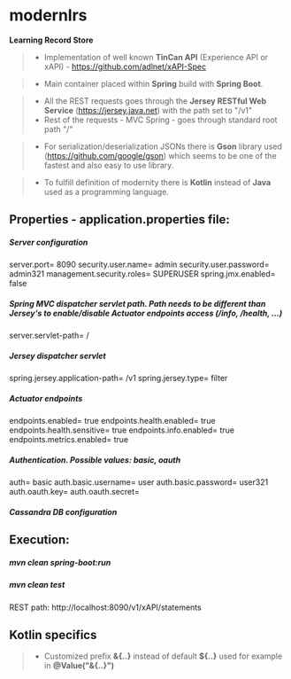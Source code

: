 # modernlrs
**Learning Record Store**

> - Implementation of well known **TinCan API** (Experience API or xAPI) - https://github.com/adlnet/xAPI-Spec

> - Main container placed within **Spring** build with **Spring Boot**.

> - All the REST requests goes through the **Jersey RESTful Web Service** (https://jersey.java.net) with the path set to "/v1"
> - Rest of the requests - MVC Spring - goes through standard root path "/"

> - For serialization/deserialization JSONs there is **Gson** library used (https://github.com/google/gson) which seems to be one of the fastest and also easy to use library.

> - To fulfill definition of modernity there is **Kotlin** instead of **Java** used as a programming language.

Properties - **application.properties** file:
-------------

##### Server configuration

server.port= 8090
security.user.name= admin
security.user.password= admin321
management.security.roles= SUPERUSER
spring.jmx.enabled= false

##### Spring MVC dispatcher servlet path. Path needs to be different than Jersey's to enable/disable Actuator endpoints access (/info, /health, ...)
server.servlet-path= /
##### Jersey dispatcher servlet
spring.jersey.application-path= /v1
spring.jersey.type= filter

##### Actuator endpoints
endpoints.enabled= true
endpoints.health.enabled= true
endpoints.health.sensitive= true
endpoints.info.enabled= true
endpoints.metrics.enabled= true

##### Authentication. Possible values: basic, oauth
auth= basic
auth.basic.username= user
auth.basic.password= user321
auth.oauth.key=
auth.oauth.secret=

##### Cassandra DB configuration


Execution:
-------------

##### mvn clean spring-boot:run

##### mvn clean test

REST path: http://localhost:8090/v1/xAPI/statements

Kotlin specifics
--------------
> - Customized prefix **&{..}** instead of default **${..}** used for example in **@Value("&{..}")**
